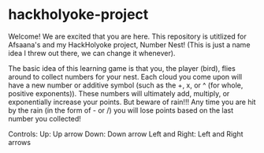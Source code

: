 # hackholyoke-project

Welcome! We are excited that you are here. This repository is utitlized for Afsaana's and my HackHolyoke project, Number Nest! (This is just a name idea I threw out there, we can change it whenever).

The basic idea of this learning game is that you, the player (bird), flies around to collect numbers for your nest. Each cloud you come upon will have a new number or additive symbol (such as the +, x, or ^ (for whole, positive exponents)). These numbers will ultimately add, multiply, or exponentially increase your points.
But beware of rain!!! Any time you are hit by the rain (in the form of - or /) you will lose points based on the last number you collected!

Controls:
Up: Up arrow
Down: Down arrow
Left and Right: Left and Right arrows

